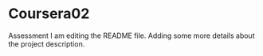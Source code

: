 # Coursera02
Assessment
I am editing the README file. Adding some more details about the project description.
